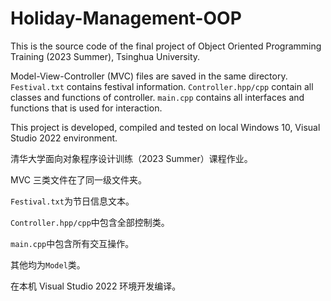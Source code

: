 # Holiday-Management-OOP

This is the source code of the final project of Object Oriented Programming Training (2023 Summer), Tsinghua University.

Model-View-Controller (MVC) files are saved in the same directory. `Festival.txt` contains festival information. `Controller.hpp/cpp` contain all classes and functions of controller. `main.cpp`  contains all interfaces and functions that is used for interaction.

This project is developed, compiled and tested on local Windows 10, Visual Studio 2022 environment.



清华大学面向对象程序设计训练（2023 Summer）课程作业。

MVC 三类文件在了同一级文件夹。

`Festival.txt`为节日信息文本。

`Controller.hpp/cpp`中包含全部控制类。

`main.cpp`中包含所有交互操作。

其他均为`Model`类。

在本机 Visual Studio 2022 环境开发编译。



